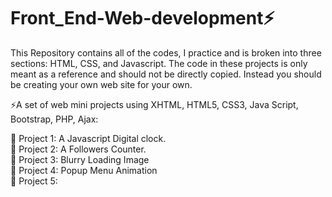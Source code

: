 # Front_End-Web-development⚡
This Repository contains all of the codes, I practice and is broken into three sections: HTML, CSS, and Javascript.
The code in these projects is only meant as a reference and should not be directly copied. Instead you should be creating your own web site for your own.

⚡A set of web mini projects using XHTML, HTML5, CSS3, Java Script, Bootstrap, PHP, Ajax:

 💬 Project 1: A Javascript Digital clock.<br>
 💬 Project 2: A Followers Counter.<br>
 💬 Project 3: Blurry Loading Image<br>
 💬 Project 4: Popup Menu Animation<br>
 💬 Project 5:
